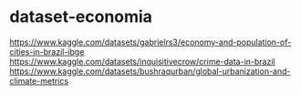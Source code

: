 # dataset-economia
https://www.kaggle.com/datasets/gabrielrs3/economy-and-population-of-cities-in-brazil-ibge
https://www.kaggle.com/datasets/inquisitivecrow/crime-data-in-brazil
https://www.kaggle.com/datasets/bushraqurban/global-urbanization-and-climate-metrics
